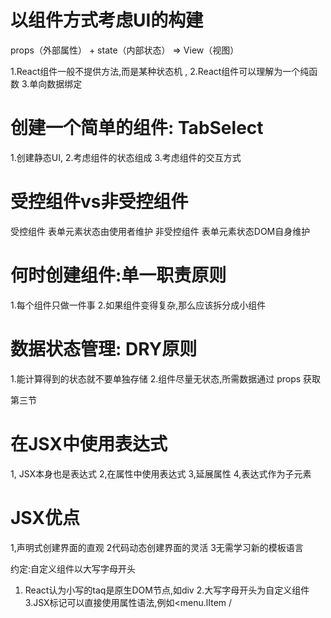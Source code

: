 # 以组件方式考虑UI的构建

props（外部属性） + state（内部状态） => View（视图）

1.React组件一般不提供方法,而是某种状态机 , 
2.React组件可以理解为一个纯函数 
3.单向数据绑定

# 创建一个简单的组件: TabSelect

1.创建静态UI,
2.考虑组件的状态组成 
3.考虑组件的交互方式

# 受控组件vs非受控组件
受控组件 表单元素状态由使用者维护
非受控组件 表单元素状态DOM自身维护

# 何时创建组件:单一职责原则
1.每个组件只做一件事
2.如果组件变得复杂,那么应该拆分成小组件

# 数据状态管理: DRY原则 
1.能计算得到的状态就不要单独存储 
2.组件尽量无状态,所需数据通过 props 获取


第三节

# 在JSX中使用表达式

1, JSX本身也是表达式
2,在属性中使用表达式
3,延展属性
4,表达式作为子元素

# JSX优点
1,声明式创建界面的直观 
2代码动态创建界面的灵活 
3无需学习新的模板语言


约定:自定义组件以大写字母开头 

1. React认为小写的taq是原生DOM节点,如div 
2.大写字母开头为自定义组件
3.JSX标记可以直接使用属性语法,例如<menu.lItem /



















